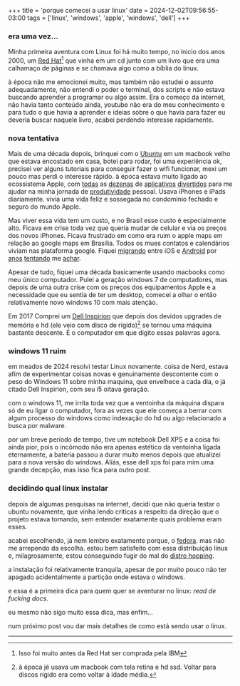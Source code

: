 +++
title = 'porque comecei a usar linux'
date = 2024-12-02T09:56:55-03:00
tags = ['linux', 'windows', 'apple', 'windows', 'dell']
+++


### era uma vez...

Minha primeira aventura com Linux foi há muito tempo, no inicio dos anos 2000, um [Red Hat](https://www.redhat.com/pt-br)[^1] que vinha em um cd junto com um livro que era uma calhamaço de páginas e se chamava algo como a bíblia do linux.

à época não me emocionei muito, mas também não estudei o assunto adequadamente, não entendi o poder o terminal, dos scripts e não estava buscando aprender a programar ou algo assim. Era o começo da internet, não havia tanto conteúdo ainda, youtube não era do meu conhecimento e para tudo o que havia a aprender e ideias sobre o que havia para fazer eu deveria buscar naquele livro, acabei perdendo interesse rapidamente.

### nova tentativa
Mais de uma década depois, brinquei com o [Ubuntu](https://ubuntu.com/) em um macbook velho que estava encostado em casa, botei para rodar, foi uma experiência ok, precisei ver alguns tutoriais para conseguir fazer o wifi funcionar, mexi um pouco mas perdi o interesse rápido. à época estava muito ligado ao ecossistema Apple, com [todas](https://www.omnigroup.com/) as [dezenas](https://www.dueapp.com/) de [aplicativos](https://www.devontechnologies.com/apps/devonthink) [divertidos](https://www.pcalc.com/) para me ajudar na minha jornada de [produtividade](https://getdrafts.com/) pessoal. Usava iPhones e iPads diariamente. vivia uma vida feliz e sossegada no condomínio fechado e seguro do mundo Apple.

Mas viver essa vida tem um custo, e no Brasil esse custo é especialmente alto. Ficava em crise toda vez que queria mudar de celular e via os preços dos novos iPhones. Ficava frustrado em como era ruim o apple maps em relação ao google maps em Brasília. Todos os mues contatos e calendários viviam nas plataforma google. Fiquei [migrando](https://pt.wikipedia.org/wiki/IPhone_4) entre iOS e [Android](https://pt.wikipedia.org/wiki/Nexus_4) por [anos](https://pt.wikipedia.org/wiki/IPhone_5s) [tentando](https://www.gsmarena.com/samsung_galaxy_s10-9536.php) me [achar](https://www.gsmarena.com/apple_iphone_13-11103.php).

Apesar de tudo, fiquei uma década basicamente usando macbooks como meu único computador. Pulei a geração windows 7 de computadores, mas depois de uma outra crise com os preços dos equipamentos Apple e a necessidade que eu sentia de ter um desktop, comecei a olhar o então relativamente novo windows 10 com mais atenção. 

Em 2017 Comprei um [Dell Inspirion](https://www.dell.com/support/manuals/pt-br/inspiron-3470-desktop/inspiron_3470_setupandspecs/modelo-do-computador) que depois dos devidos upgrades de memória e hd (ele veio com disco de rígido)[^2] se tornou uma máquina bastante descente. É o computador em que digito essas palavras agora.

### windows 11 ruim
em meados de 2024 resolvi testar Linux novamente. coisa de Nerd, estava afim de experimentar coisas novas e genuinamente descontente com o peso do Windows 11 sobre minha maquina, que envelhece a cada dia, o já citado Dell Inspirion, com seu i5 oitava geração.

com o windows 11, me irrita toda vez que a ventoinha da máquina dispara só de eu ligar o computador, fora as vezes que ele começa a berrar com algum processo do windows como indexação do hd ou algo relacionado a busca por malware.

por um breve período de tempo, tive um notebook Dell XPS e a coisa foi ainda pior, pois o incômodo não era apenas estético da ventoinha ligada eternamente, a bateria passou a durar muito menos depois que atualizei para a nova versão do windows. Aliás, esse dell xps foi para mim uma grande decepção, mas isso fica para outro post.

### decidindo qual linux instalar
depois de algumas pesquisas na internet, decidi que não queria testar o ubuntu novamente, que vinha lendo críticas a respeito da direção que o projeto estava tomando, sem entender exatamente quais problema eram esses.

acabei escolhendo, já nem lembro exatamente porque, o [fedora](https://fedoraproject.org/workstation/). mas não me arrependo da escolha. estou bem satisfeito com essa distribuição linux e, milagrosamente, estou conseguindo fugir do mal do [distro hopping](https://www.google.com/search?q=distro+hopping).

a instalação foi relativamente tranquila, apesar de por muito pouco não ter apagado acidentalmente a partição onde estava o windows.

e essa é a primeira dica para quem quer se aventurar no linux: *read de fucking docs*.

eu mesmo não sigo muito essa dica, mas enfim...

num próximo post vou dar mais detalhes de como está sendo usar o linux.







---


[^1]: Isso foi muito antes da Red Hat ser comprada pela IBM

[^2]: à época jé usava um macbook com tela retina e hd ssd. Voltar para discos rígido era como voltar à idade média.
